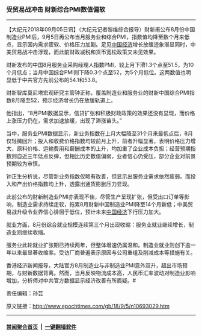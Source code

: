 ### 受贸易战冲击  财新综合PMI数值偏软
------------------------

<p>【大纪元2018年09月05日讯】（大纪元记者黎维综合报导）<span class="s1">财新甫公布</span><span class="s2">8</span><span class="s1">月份</span>中国<span class="s1">制造业</span><span class="s2">PMI</span><span class="s1">后，</span><span class="s2">9</span><span class="s1">月</span><span class="s2">5</span><span class="s1">日再公布当月服务业和综合</span><span class="s2">PMI</span><span class="s1">，指数值均降至数个月来低点，显示国内需求疲软、价格压力加剧。足见<a href="http://www.epochtimes.com/gb/tag/%E4%B8%AD%E5%9B%BD%E7%BB%8F%E6%B5%8E.html">中国经济</a>增长放缓迹象渐显同时，中美贸易战冲击浮现，而此前财政减税和货币宽松政策又未见效果。</span></p>
<p class="p1"><span class="s1">财新</span><span class="s1">发布的中国</span><span class="s2">8</span><span class="s1">月服务业采购经理人指数</span><span class="s2">PMI</span><span class="s1">，较上月下滑</span><span class="s2">1.3</span><span class="s1">个点至</span><span class="s2">51.5</span><span class="s1">，为</span><span class="s2">10</span><span class="s1">个月低点；当月中国综合</span><span class="s2">PMI</span><span class="s1">则下降</span><span class="s2">0.3</span><span class="s1">个点至</span><span class="s2">52</span><span class="s1">，为</span><span class="s2">5</span><span class="s1">个月低位。这两数值也明显低于中共官方先前公布的</span><span class="s2">54.1</span><span class="s1">和</span><span class="s2">53.8</span><span class="s1">。</span></p>
<p class="p1"><span class="s1">财新智库莫尼塔宏观研究主管钟正称，覆盖制造业和服务业的财新中国综合</span><span class="s2">PMI</span><span class="s1">指数</span><span class="s2">8</span><span class="s1">月降至</span><span class="s2">52</span><span class="s1">，预示经济增长仍在放缓轨道上。</span></p>
<p class="p1"><span class="s1">他指出，“</span><span class="s2">8</span><span class="s1">月</span><span class="s2">PMI</span><span class="s1">数据显示，信贷扩张和积极财政政策的效果还没有显现，而价格上涨压力仍在，需求加速放缓，出现了滞涨苗头。”</span></p>
<p class="p1"><span class="s1">当中，服务业</span><span class="s2">PMI</span><span class="s1">数据显示，新业务指数在上月大幅降至</span><span class="s2">31</span><span class="s1">个月来最低点后，</span><span class="s2">8</span><span class="s1">月仅轻微回升；投入和收费价格指数均较前月上升，前者升幅显著，表明价格压力增大，原料价格、运输费用和薪酬成本的上升，均加重了企业成本负担；经营预期指数则自近三年低点反弹，但相比历史数值偏弱，业者信心仍受压，部分企业对前景预期较为审慎。</span></p>
<p class="p1"><span class="s1">钟正生分析说，尽管新业务指数仅略有改善，但显示出服务业需求依然疲弱。而投入和产出价格指数均上升，透露出通货膨胀压力显现。</span></p>
<p class="p1"><span class="s1">此前公布的财新制造业</span><span class="s2">PMI</span><span class="s1">亦表现不佳，尽管生产呈现扩张，但受出口订单等影响，制造业需求持续走软，拖累</span><span class="s2">8</span><span class="s1">月财新中国制造业</span><span class="s2">PMI</span><span class="s1">降至</span><span class="s2">14</span><span class="s1">个月新低；中美贸易战升级令业界信心徘徊于低位，预计未来<a href="http://www.epochtimes.com/gb/tag/%E4%B8%AD%E5%9B%BD%E7%BB%8F%E6%B5%8E.html">中国经济</a>下行压力加大。</span></p>
<p class="p1"><span class="s1">就业方面，</span><span class="s2">8</span><span class="s1">月份</span>综合就业规模连续第三个月出现收缩：服务业就业继续增长，制造业则继续收缩。</p>
<p class="p1"><span class="s1">服务业此轮就业扩张期已持续两年，但整体增速仍属温和。制造业就业则创下逾一</span><span class="s1">年以来最显著收缩率。受访厂商普遍表示原因与公司重组及削减成本等措施有关。</span></p>
<p class="p1"><span class="s1">香港经济新闻报导，大陆官方</span><span class="s2">8</span><span class="s1">月制造业与非制造业</span><span class="s2">PMI</span><span class="s1">意外双升，超出市场预期，与财新数据背离。然而，当月反映物流成本高，人民币汇率波动对制造业影响增加，分析师对中共官方数据显示经济改善有所貭疑。#</span></p>
<p class="p1">责任编辑：孙芸</p>

原文链接：http://www.epochtimes.com/gb/18/9/5/n10693029.htm


------------------------
#### [禁闻聚合首页](https://github.com/gfw-breaker/banned-news/blob/master/README.md) &nbsp;|&nbsp;  [一键翻墙软件](https://github.com/gfw-breaker/nogfw/blob/master/README.md)